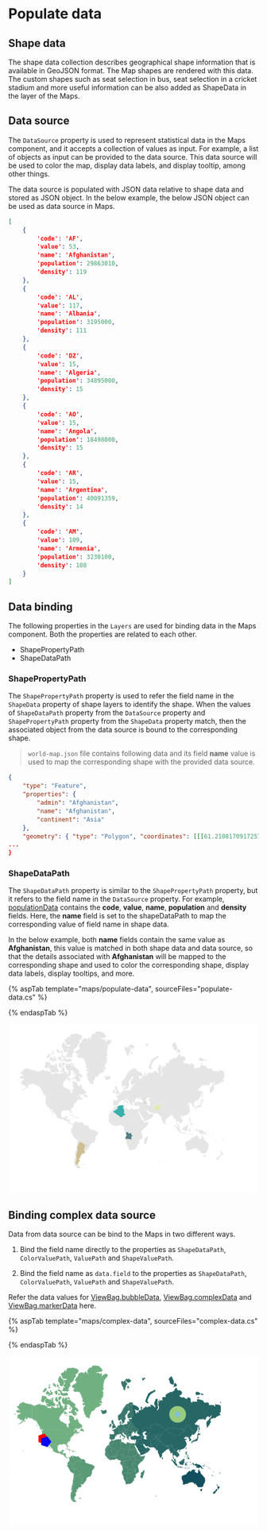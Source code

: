 # Populate data

## Shape data

The shape data collection describes geographical shape information that is available in GeoJSON format. The Map shapes are rendered with this data. The custom shapes such as seat selection in bus, seat selection in a cricket stadium and more useful information can be also added as ShapeData in the layer of the Maps.

## Data source

The `DataSource` property is used to represent statistical data in the Maps component, and it accepts a collection of values as input. For example, a list of objects as input can be provided to the data source. This data source will be used to color the map, display data labels, and display tooltip, among other things.

The data source is populated with JSON data relative to shape data and stored as JSON object. In the below example, the below JSON object can be used as data source in Maps.

```json
[
    {
        'code': 'AF',
        'value': 53,
        'name': 'Afghanistan',
        'population': 29863010,
        'density': 119
    },
    {
        'code': 'AL',
        'value': 117,
        'name': 'Albania',
        'population': 3195000,
        'density': 111
    },
    {
        'code': 'DZ',
        'value': 15,
        'name': 'Algeria',
        'population': 34895000,
        'density': 15
    },
    {
        'code': 'AO',
        'value': 15,
        'name': 'Angola',
        'population': 18498000,
        'density': 15
    },
    {
        'code': 'AR',
        'value': 15,
        'name': 'Argentina',
        'population': 40091359,
        'density': 14
    },
    {
        'code': 'AM',
        'value': 109,
        'name': 'Armenia',
        'population': 3230100,
        'density': 108
    }
]

```

## Data binding

The following properties in the `Layers` are used for binding data in the Maps component. Both the properties are related to each other.

* ShapePropertyPath
* ShapeDataPath

### ShapePropertyPath

The `ShapePropertyPath` property is used to refer the field name in the `ShapeData` property of shape layers to identify the shape. When the values of `ShapeDataPath` property from the `DataSource` property and `ShapePropertyPath` property from the `ShapeData` property match, then the associated object from the data source is bound to the corresponding shape.

>`world-map.json` file contains following data and its field **name** value is used to map the corresponding shape with the provided data source.

```json
{
    "type": "Feature",
    "properties": {
        "admin": "Afghanistan",
        "name": "Afghanistan",
        "continent": "Asia"
    },
    "geometry": { "type": "Polygon", "coordinates": [[[61.21081709172573, ... },
...
}

```

### ShapeDataPath

The `ShapeDataPath` property is similar to the `ShapePropertyPath` property, but it refers to the field name in the `DataSource` property. For example, [populationData](#data-source) contains the **code**, **value**, **name**, **population** and **density** fields. Here, the **name** field is set to the shapeDataPath to map the corresponding value of field name in shape data.

In the below example, both **name** fields contain the same value as **Afghanistan**, this value is matched in both shape data and data source, so that the details associated with **Afghanistan** will be mapped to the corresponding shape and used to color the corresponding shape, display data labels, display tooltips, and more.

{% aspTab template="maps/populate-data", sourceFiles="populate-data.cs" %}

{% endaspTab %}

![Populate data](./images/PopulateData/data.PNG)

## Binding complex data source

Data from data source can be bind to the Maps in two different ways.

1. Bind the field name directly to the properties as `ShapeDataPath`, `ColorValuePath`, `ValuePath` and `ShapeValuePath`.

2. Bind the field name as `data.field` to the properties as `ShapeDataPath`, `ColorValuePath`, `ValuePath` and `ShapeValuePath`.

Refer the data values for [ViewBag.bubbleData](https://www.syncfusion.com/downloads/support/directtrac/general/ze/BubbleData-103021339), [ViewBag.complexData](https://www.syncfusion.com/downloads/support/directtrac/general/ze/ComplexData1459638658) and [ViewBag.markerData](https://www.syncfusion.com/downloads/support/directtrac/general/ze/MarkerData357696841) here.

{% aspTab template="maps/complex-data", sourceFiles="complex-data.cs" %}

{% endaspTab %}

![Binding complex data source](./images/PopulateData/complex-data.PNG)